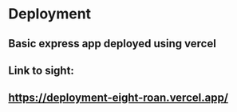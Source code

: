 # Deployment

## Basic express app deployed using vercel

## Link to sight:

## https://deployment-eight-roan.vercel.app/